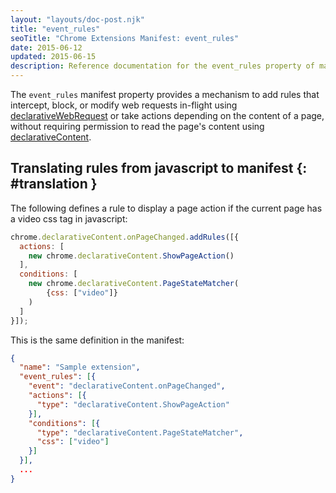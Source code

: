```yaml
---
layout: "layouts/doc-post.njk"
title: "event_rules"
seoTitle: "Chrome Extensions Manifest: event_rules"
date: 2015-06-12
updated: 2015-06-15
description: Reference documentation for the event_rules property of manifest.json.
---
```


The `event_rules` manifest property provides a mechanism to add rules that intercept, block, or
modify web requests in-flight using [declarativeWebRequest][1] or take actions depending on the
content of a page, without requiring permission to read the page's content using
[declarativeContent][2].

## Translating rules from javascript to manifest {: #translation }

The following defines a rule to display a page action if the current page has a video css tag in
javascript:

```js
chrome.declarativeContent.onPageChanged.addRules([{
  actions: [
    new chrome.declarativeContent.ShowPageAction()
  ],
  conditions: [
    new chrome.declarativeContent.PageStateMatcher(
        {css: ["video"]}
    )
  ]
}]);
```

This is the same definition in the manifest:

```json
{
  "name": "Sample extension",
  "event_rules": [{
    "event": "declarativeContent.onPageChanged",
    "actions": [{
      "type": "declarativeContent.ShowPageAction"
    }],
    "conditions": [{
      "type": "declarativeContent.PageStateMatcher",
      "css": ["video"]
    }]
  }],
  ...
}
```

[1]: /docs/extensions/declarativeWebRequest
[2]: /docs/extensions/declarativeContent
